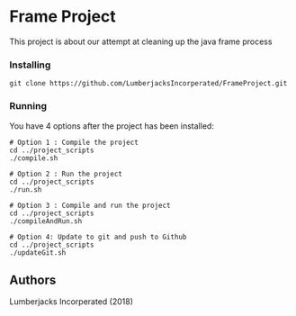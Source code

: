 # Frame Project

This project is about our attempt at cleaning up the java frame process

### Installing

```
git clone https://github.com/LumberjacksIncorperated/FrameProject.git
```

### Running

You have 4 options after the project has been installed:

```
# Option 1 : Compile the project
cd ../project_scripts
./compile.sh

# Option 2 : Run the project
cd ../project_scripts
./run.sh

# Option 3 : Compile and run the project
cd ../project_scripts
./compileAndRun.sh

# Option 4: Update to git and push to Github
cd ../project_scripts
./updateGit.sh
```


## Authors

Lumberjacks Incorperated (2018)
